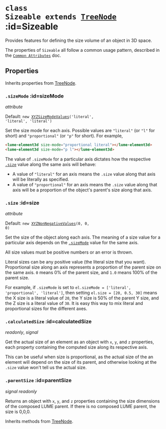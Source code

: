 
# <code>class <b>Sizeable</b> extends [TreeNode](TreeNode.md)</code> :id=Sizeable

Provides features for defining the size volume of an object in 3D space.

The properties of `Sizeable` all follow a common usage pattern,
described in the [`Common Attributes`](../../guide/common-attributes) doc.

## Properties

Inherits properties from [TreeNode](TreeNode.md).


### <code>.<b>sizeMode</b></code> :id=sizeMode

*attribute*

Default: <code>new [XYZSizeModeValues](../xyz-values/XYZSizeModeValues)('literal', 'literal', 'literal')</code>

Set the size mode for each axis. Possible values are `"literal"` (or `"l"` for short) and
`"proportional"` (or `"p"` for short). For example,

```html
<lume-element3d size-mode="proportional literal"></lume-element3d>
<lume-element3d size-mode="p l"></lume-element3d>
```

The value of `.sizeMode` for a particular axis dictates how the respective
[`.size`](#size) value along the same axis will behave:

- A value of `"literal"` for an axis means the `.size` value along that
axis will be literally as specified.
- A value of `"proportional"` for an axis means the `.size`
value along that axis will be a proportion of the object's parent's size
along that axis.
        


### <code>.<b>size</b></code> :id=size

*attribute*

Default: <code>new [XYZNonNegativeValues](../xyz-values/XYZNonNegativeValues)(0, 0, 0)</code>

Set the size of the object along each axis. The meaning of a size value for a particular axis depends on the
[`.sizeMode`](#sizemode) value for the same axis.

All size values must be positive numbers or an error is thrown.

Literal sizes can be any positive value (the literal size that you want).
Proportional size along an axis represents a proportion of the parent
size on the same axis. `0` means 0% of the parent size, and `1.0` means
100% of the parent size.

For example, if `.sizeMode` is set to `el.sizeMode = ['literal',
'proportional', 'literal']`, then setting `el.size = [20, 0.5, 30]` means
the X size is a literal value of `20`, the Y size is 50% of the parent Y
size, and the Z size is a literal value of `30`. It is easy this way to
mix literal and proportional sizes for the different axes.
        


### <code>.<b>calculatedSize</b></code> :id=calculatedSize

*readonly*, *signal*

Get the actual size of an element as an object with `x`, `y`, and `z`
properties, each property containing the computed size along its
respective axis.

This can be useful when size is proportional, as the actual size of the
an element will depend on the size of its parent, and otherwise looking
at the `.size` value won't tell us the actual size.
        


### <code>.<b>parentSize</b></code> :id=parentSize

*signal* *readonly*

Returns an object with `x`, `y`, and `z` properties containing the size
dimensions of the composed LUME parent. If there is no composed LUME
parent, the size is 0,0,0.
        



Inherits methods from [TreeNode](TreeNode.md).


        